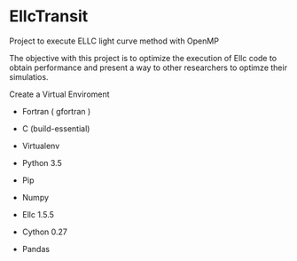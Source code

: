 # EllcTransit

Project to execute ELLC light curve method with OpenMP

The objective with this project is to optimize the execution of Ellc code to obtain performance and present a way to other researchers to optimze their simulatios.


Create a Virtual Enviroment

* Fortran ( gfortran )
* C (build-essential)

* Virtualenv
* Python 3.5
* Pip 
* Numpy
* Ellc 1.5.5
* Cython 0.27
* Pandas 



